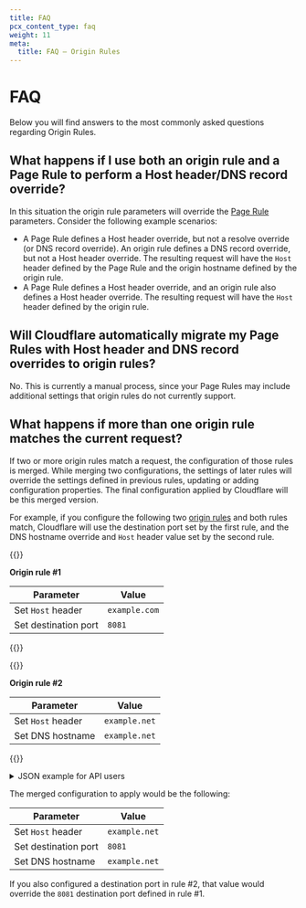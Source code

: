 ```yaml
---
title: FAQ
pcx_content_type: faq
weight: 11
meta:
  title: FAQ — Origin Rules
---
```


# FAQ

Below you will find answers to the most commonly asked questions regarding Origin Rules.

## What happens if I use both an origin rule and a Page Rule to perform a Host header/DNS record override?

In this situation the origin rule parameters will override the [Page Rule](/support/page-rules/understanding-and-configuring-cloudflare-page-rules-page-rules-tutorial/) parameters. Consider the following example scenarios:

* A Page Rule defines a Host header override, but not a resolve override (or DNS record override). An origin rule defines a DNS record override, but not a Host header override. The resulting request will have the `Host` header defined by the Page Rule and the origin hostname defined by the origin rule.
* A Page Rule defines a Host header override, and an origin rule also defines a Host header override. The resulting request will have the `Host` header defined by the origin rule.

## Will Cloudflare automatically migrate my Page Rules with Host header and DNS record overrides to origin rules?

No. This is currently a manual process, since your Page Rules may include additional settings that origin rules do not currently support.

## What happens if more than one origin rule matches the current request?

If two or more origin rules match a request, the configuration of those rules is merged. While merging two configurations, the settings of later rules will override the settings defined in previous rules, updating or adding configuration properties. The final configuration applied by Cloudflare will be this merged version.

For example, if you configure the following two [origin rules](/rules/origin-rules/) and both rules match, Cloudflare will use the destination port set by the first rule, and the DNS hostname override and `Host` header value set by the second rule.

{{<example>}}

**Origin rule #1**

Parameter              | Value
-----------------------|--------------
Set `Host` header      | `example.com`
Set destination port   | `8081`

{{</example>}}

{{<example>}}

**Origin rule #2**

Parameter          | Value
-------------------|--------------
Set `Host` header  | `example.net`
Set DNS hostname   | `example.net`

{{</example>}}

<details>
<summary>JSON example for API users</summary>
<div>

When [using the API](/rules/origin-rules/create-api/), you configure origin rule parameters in an `action_parameters` object.

```json
{
  "rules": [
    {
      "expression": "http.request.uri.query contains \"/eu/\"",
      "description": "Origin rule #1",
      "action": "route",
      "action_parameters": {
        "host_header": "example.com",
        "origin": {
          "port": 8081
        }
      }
    },
    {
      "expression": "http.request.uri.query contains \"/eu/\"",
      "description": "Origin rule #2",
      "action": "route",
      "action_parameters": {
        "host_header": "example.net",
        "origin": {
          "host": "example.net",
        }
      }
    }
  ]
}
```

</div>
</details>

The merged configuration to apply would be the following:

Parameter            | Value
---------------------|--------------
Set `Host` header    | `example.net`
Set destination port | `8081`
Set DNS hostname     | `example.net`

If you also configured a destination port in rule #2, that value would override the `8081` destination port defined in rule #1.
